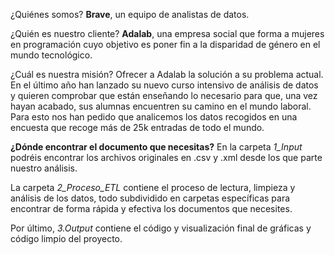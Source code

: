 ¿Quiénes somos? **Brave**, un equipo de analistas de datos.

¿Quién es nuestro cliente? **Adalab**, una empresa social que forma a mujeres en programación cuyo objetivo es poner fin a la disparidad de género en el mundo tecnológico. 

¿Cuál es nuestra misión? Ofrecer a Adalab la solución a su problema actual. En el último año han lanzado su nuevo curso intensivo de análisis de datos y quieren comprobar que están enseñando lo necesario para que, una vez hayan acabado, sus alumnas encuentren su camino en el mundo laboral. Para esto nos han pedido que analicemos los datos recogidos en una encuesta que recoge más de 25k entradas de todo el mundo. 

**¿Dónde encontrar el documento que necesitas?**
En la carpeta *1_Input* podréis encontrar los archivos originales en .csv y .xml desde los que parte nuestro análisis.

La carpeta *2_Proceso_ETL* contiene el proceso de lectura, limpieza y análisis de los datos, todo subdividido en carpetas específicas para encontrar de forma rápida y efectiva los documentos que necesites.

Por último, *3.Output* contiene el código y visualización final de gráficas y código limpio del proyecto.
